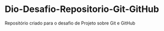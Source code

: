 # Dio-Desafio-Repositorio-Git-GitHub
Repositório criado para o desafio de Projeto sobre Git e GitHub

